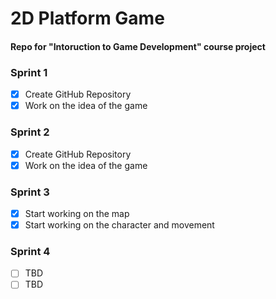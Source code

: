 # 2D Platform Game
#### Repo for "Intoruction to Game Development" course project

### Sprint 1
 - [x]  Create GitHub Repository
 - [x]  Work on the idea of ​​the game

### Sprint 2
 - [x]  Create GitHub Repository
 - [x]  Work on the idea of ​​the game

 ### Sprint 3
 - [x]  Start working on the map
 - [x]  Start working on the character and movement

  ### Sprint 4
 - [ ]  TBD
 - [ ]  TBD
